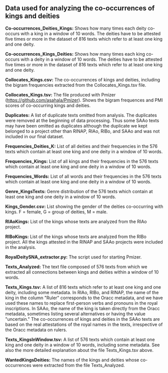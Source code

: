 ## Data used for analyzing the co-occurrences of kings and deities

<b>Co-occurrences_Deities_Kings:</b> Shows how many times each deity co-occurs with a king in a window of 10 words. The deities have to be attested five times or more in the dataset of 816 texts which refer to at least one king and one deity.

<b>Co-occurrences_Kings_Deities:</b> Shows how many times each king co-occurs with a deity in a window of 10 words. The deities have to be attested five times or more in the dataset of 816 texts which refer to at least one king and one deity.

<b>Collocates_Kings.csv:</b> The co-occurrences of kings and deities, including the bigram frequencies extracted from the Collocates_Kings.tsv file.

<b>Collocates_Kings.tsv:</b> The file produced with Pmizer (https://github.com/asahala/Pmizer). Shows the bigram frequences and PMI scores of co-occurring kings and deities.

<b>Duplicates:</b> A list of duplicate texts omitted from analysis. The duplicates were removed at the beginning of data processing. Thus some SAAo texts may have been omitted as duplicates although the duplicate we kept belonged to a project other than RINAP, RIAo, RIBo, and SAAo and was not included in our final dataset.

<b>Frequencies_Deities_K:</b> List of all deities and their frequencies in the 576 texts which contain at least one king and one deity in a window of 10 words.

<b>Frequencies_Kings:</b> List of all kings and their frequencies in the 576 texts which contain at least one king and one deity in a window of 10 words.

<b>Frequencies_Words:</b> List of all words and their frequencies in the 576 texts which contain at least one king and one deity in a window of 10 words.

<b>Genre_KingsTexts:</b> Genre distribution of the 576 texts which contain at least one king and one deity in a window of 10 words.

<b>Kings_Gender.csv:</b> List showing the gender of the deities co-occurring with kings. F = female, G = group of deities, M = male.

<b>RIAoKings:</b> List of the kings whose texts are analyzed from the RIAo project.

<b>RIBoKings:</b> List of the kings whose texts are analyzed from the RIBo project. All the kings attested in the RINAP and SAAo projects were included in the analysis.

<b>RoyalDeitySNA_extractor.py:</b> The script used for starting Pmizer.

<b>Texts_Analyzed:</b> The text file composed of 576 texts from which we extracted all connections between kings and deities within a window of 10 words.

<b>Texts_Kings.tsv:</b> A list of 816 texts which refer to at least one king and one deity, including some metadata. In RIAo, RIBo, and RINAP, the name of the king in the column "Ruler" corresponds to the Oracc metadata, and we have used these names to replace first-person verbs and pronouns in the royal inscriptions. In SAAo, the name of the king is taken directly from the Oracc metadata, sometimes listing several alternatives or having the value "uncertain." The co-occurrences of kings and deities in the SAAo texts are based on the real attestations of the royal names in the texts, irrespective of the Oracc metadata on rulers.

<b>Texts_KingsInWindow.tsv:</b> A list of 576 texts which contain at least one king and one deity in a window of 10 words, including some metadata. See also the more detailed explanation about the file Texts_Kings.tsv above.

<b>WantedKingsDeities:</b> The names of the kings and deities whose co-occurrences were extracted from the file Texts_Analyzed.
